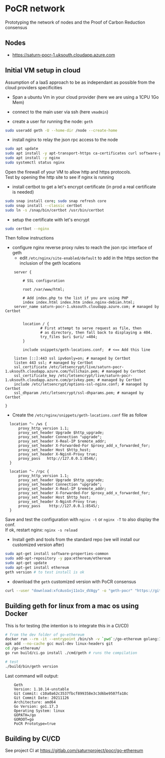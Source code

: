 # PoCR network

Prototyping the network of nodes and the Proof of Carbon Reduction consensus

## Nodes

* https://saturn-pocr-1.uksouth.cloudapp.azure.com

## Initial VM setup in cloud
Assumption of a IaaS approach to be as independant as possible from the cloud providers specificities

- Span a ubuntu Vm in your cloud provider (here we are using a 1CPU 1Go Mem)

- connect to the main user via ssh (here `vmadmin`)

- create a user for running the node: `geth`
```sh
sudo useradd geth -U --home-dir /node --create-home
```

- install nginx to relay the json rpc access to the node
```sh
sudo apt update
sudo apt install -y apt-transport-https ca-certificates curl software-properties-common
sudo apt install -y nginx
sudo systemctl status nginx
```
Open the firewall of your VM to allow http and https protocols.    
Test by opening the http site to see if nginx is running

- install certbot to get a let's encrypt certificate (in prod a real certificate is needed)
```sh
sudo snap install core; sudo snap refresh core
sudo snap install --classic certbot
sudo ln -s /snap/bin/certbot /usr/bin/certbot
```

- setup the certificate with let's encrypt
```sh
sudo certbot --nginx
```
Then follow instructions

- configure nginx reverse proxy rules to reach the json rpc interface of geth
   - edit `/etc/nginx/site-enabled/default` to add in the https section the inclusion of the geth locations
```
    server {

        # SSL configuration
        
        root /var/www/html;

        # Add index.php to the list if you are using PHP
        index index.html index.htm index.nginx-debian.html;
    server_name saturn-pocr-1.uksouth.cloudapp.azure.com; # managed by Certbot


        location / {
                # First attempt to serve request as file, then
                # as directory, then fall back to displaying a 404.
                try_files $uri $uri/ =404;
        }

        include snippets/geth-locations.conf;  # <== Add this line

    listen [::]:443 ssl ipv6only=on; # managed by Certbot
    listen 443 ssl; # managed by Certbot
    ssl_certificate /etc/letsencrypt/live/saturn-pocr-1.uksouth.cloudapp.azure.com/fullchain.pem; # managed by Certbot
    ssl_certificate_key /etc/letsencrypt/live/saturn-pocr-1.uksouth.cloudapp.azure.com/privkey.pem; # managed by Certbot
    include /etc/letsencrypt/options-ssl-nginx.conf; # managed by Certbot
    ssl_dhparam /etc/letsencrypt/ssl-dhparams.pem; # managed by Certbot

}
```
   - Create the `/etc/nginx/snippets/geth-locations.conf` file as follow
```
  location ^~ /ws {
      proxy_http_version 1.1;
      proxy_set_header Upgrade $http_upgrade;
      proxy_set_header Connection "upgrade";
      proxy_set_header X-Real-IP $remote_addr;
      proxy_set_header X-Forwarded-For $proxy_add_x_forwarded_for;
      proxy_set_header Host $http_host;
      proxy_set_header X-NginX-Proxy true;
      proxy_pass   http://127.0.0.1:8546/;
  }

  location ^~ /rpc {
      proxy_http_version 1.1;
      proxy_set_header Upgrade $http_upgrade;
      proxy_set_header Connection "upgrade";
      proxy_set_header X-Real-IP $remote_addr;
      proxy_set_header X-Forwarded-For $proxy_add_x_forwarded_for;
      proxy_set_header Host $http_host;
      proxy_set_header X-NginX-Proxy true;
      proxy_pass    http://127.0.0.1:8545/;
  }

```
Save and test the configuration with `nginx -t` or `nginx -T` to also display the conf.    
If ok, restart nginx: `nginx -s reload` 

- Install geth and tools from the standard repo (we will install our customized version after)
```sh
sudo apt-get install software-properties-common
sudo add-apt-repository -y ppa:ethereum/ethereum
sudo apt-get update
sudo apt-get install ethereum
geth version # to test install is ok
```

- download the `geth` customized version with PoCR consensus
```sh
curl --user "download:xfcAusGvj11o1v_dVAgy" -o "geth-pocr" "https://gitlab.com/api/v4/projects/31761764/packages/generic/geth/latest/geth"
``` 


## Building geth for linux from a mac os using Docker

This is for testing (the intention is to integrate this in a CI/CD)

```sh
# from the dev folder of go-ethereum
docker run --rm -it --entrypoint /bin/sh -v `pwd`:/go-ethereum golang:1.17-alpine 
apk add --no-cache gcc musl-dev linux-headers git
cd /go-ethereum/
go run build/ci.go install ./cmd/geth # runs the compilation

# test 
./build/bin/geth version
```
Last command will output:
```
    Geth
    Version: 1.10.14-unstable
    Git Commit: c10a0a62c3537fbcf899358e3c3d6be9507fa18c
    Git Commit Date: 20211126
    Architecture: amd64
    Go Version: go1.17.3
    Operating System: linux
    GOPATH=/go
    GOROOT=go
    PoCR Prototype=true
```

## Building by CI/CD
See project CI at https://gitlab.com/saturnproject/pocr/go-ethereum
